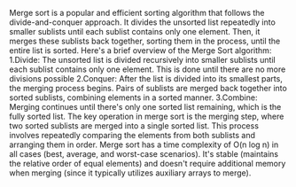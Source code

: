 Merge sort is a popular and efficient sorting algorithm that follows the divide-and-conquer approach. 
It divides the unsorted list repeatedly into smaller sublists until each sublist contains only one element. 
Then, it merges these sublists back together, sorting them in the process, until the entire list is sorted.
Here's a brief overview of the Merge Sort algorithm:
      1.Divide: The unsorted list is divided recursively into smaller sublists until each sublist contains only one element. 
      This is done until there are no more divisions possible
      2.Conquer: After the list is divided into its smallest parts, the merging process begins. 
      Pairs of sublists are merged back together into sorted sublists, combining elements in a sorted manner.
      3.Combine: Merging continues until there's only one sorted list remaining, which is the fully sorted list.
The key operation in merge sort is the merging step, where two sorted sublists are merged into a single sorted list. 
This process involves repeatedly comparing the elements from both sublists and arranging them in order.
Merge sort has a time complexity of O(n log n) in all cases (best, average, and worst-case scenarios). 
It's stable (maintains the relative order of equal elements) and doesn't require additional memory when merging (since it typically utilizes auxiliary arrays to merge).
